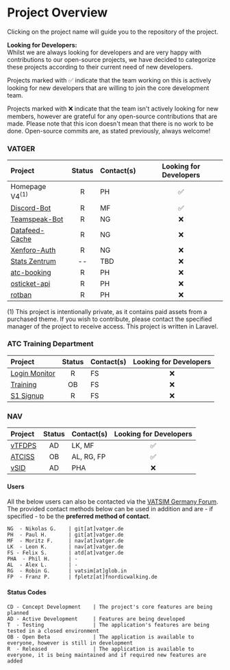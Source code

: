 <!-- START LINKS (these can be referenced in the document) -->

[VSID]: https://github.com/vatger/vsid
[VTFDPS]: https://github.com/vtfdps
[TC]: https://github.com/vatger/training
[ATCISS]: https://github.com/vatger/atciss
[LoginMonitor]: https://github.com/vatger/login-monitor
[DiscordBot]: https://github.com/vatger/discord-bot
[TsBot]: https://github.com/vatger/teamspeak-station-bot
[stats]: https://github.com/vatger/stats
[DfCache]: https://github.com/vatger/datafeed-cache
[XFAuth]: https://github.com/vatger/xenforo-auth
[S1Signup]: https://github.com/vatger/s1-signup
[AtcBooking]: https://github.com/vatger/atc-booking
[osticket-api]: https://github.com/vatger/osticket_api
[rotban]: https://github.com/vatger/rotban

<!-- END LINKS -->

# Project Overview

Clicking on the project name will guide you to the repository of the project.

**Looking for Developers:** <br/>
Whilst we are always looking for developers and are very happy with contributions to our open-source projects, we have
decided to categorize these projects according to their current need of new developers.

Projects marked with ✅ indicate
that the team working on this is actively looking for new developers that are willing to join the core development team.

Projects marked with ❌ indicate that the team isn't actively looking for new members, however are grateful for any open-source
contributions that are made. Please note that this icon doesn't mean that there is no work to be done. Open-source commits are, as stated previously, always welcome!

### VATGER

| Project                      | Status | Contact(s) | Looking for Developers |
| :--------------------------- | :----: | :--------- | :--------------------: |
| Homepage V4<sup>(1) </sup>   |   R    | PH         |           ✅           |
| [Discord-Bot][DiscordBot]    |   R    | MF         |           ✅           |
| [Teamspeak-Bot][TsBot]       |   R    | NG         |           ❌           |
| [Datafeed-Cache][DfCache]    |   R    | NG         |           ❌           |
| [Xenforo-Auth][XFAuth]       |   R    | NG         |           ❌           |
| [Stats Zentrum][stats]       |   --   | TBD        |           ❌           |
| [atc-booking][AtcBooking]    |   R    | PH         |           ❌           |
| [osticket-api][osticket-api] |   R    | PH         |           ❌           |
| [rotban][rotban]             |   R    | PH         |           ❌           |

(1) This project is intentionally private, as it contains paid assets from a purchased theme.
If you wish to contribute, please contact the specified manager of the project to receive access.
This project is written in Laravel.

### ATC Training Department

| Project                       | Status | Contact(s) | Looking for Developers |
| :---------------------------- | :----: | :--------- | :--------------------: |
| [Login Monitor][LoginMonitor] |   R    | FS         |           ❌           |
| [Training][TC]                |   OB   | FS         |           ❌           |
| [S1 Signup][S1Signup]         |   R    | FS         |           ❌           |

### NAV

| Project          | Status | Contact(s) | Looking for Developers |
| :--------------- | :----: | :--------- | :--------------------: |
| [vTFDPS][VTFDPS] |   AD   | LK, MF     |           ✅           |
| [ATCISS][ATCISS] |   OB   | AL, RG, FP |           ✅           |
| [vSID][VSID]     |   AD   | PHA        |           ❌           |

<!-- ### Event

| Project      | Status | Contact(s) | Looking for Developers |
| :----------- | :----: | :--------- | :--------------------: | -->

#### Users

All the below users can also be contacted via the [VATSIM Germany Forum](https://board.vatsim-germany.org).
The provided contact methods below can be used in addition and are - if specified - to be the **preferred method of contact**.

```
NG  - Nikolas G.    | git[at]vatger.de
PH  - Paul H.       | git[at]vatger.de
MF  - Moritz F.     | nav[at]vatger.de
LK  - Leon K.       | nav[at]vatger.de
FS - Felix S.       | atd[at]vatger.de
PHA  - Phil H.      | -
AL  - Alex L.       | -
RG  - Robin G.      | vatsim[at]glob.in
FP  - Franz P.      | fpletz[at]fnordicwalking.de
```

#### Status Codes

```
CD - Concept Development    | The project's core features are being planned
AD - Active Development     | Features are being developed
T  - Testing                | The application's features are being tested in a closed environment
OB - Open Beta              | The application is available to everyone, however is still in development
R  - Released               | The application is available to everyone, it is being maintained and if required new features are added
```
